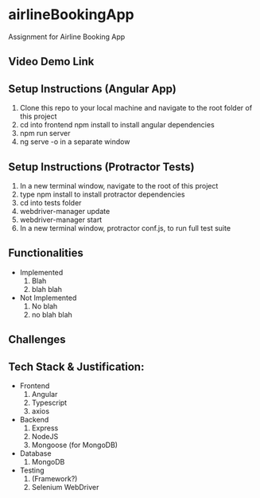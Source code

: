 # airlineBookingApp

Assignment for Airline Booking App

## Video Demo Link

## Setup Instructions (Angular App)

1. Clone this repo to your local machine and navigate to the root folder of this project
2. cd into frontend npm install to install angular dependencies
3. npm run server
4. ng serve -o in a separate window

## Setup Instructions (Protractor Tests)

1. In a new terminal window, navigate to the root of this project
2. type npm install to install protractor dependencies
3. cd into tests folder
4. webdriver-manager update
5. webdriver-manager start
6. In a new terminal window, protractor conf.js, to run full test suite

## Functionalities

- Implemented
  1. Blah
  2. blah blah
- Not Implemented
  1. No blah
  2. no blah blah

## Challenges

## Tech Stack & Justification:

- Frontend
  1. Angular
  2. Typescript
  3. axios
- Backend
  1. Express
  2. NodeJS
  3. Mongoose (for MongoDB)
- Database
  1. MongoDB
- Testing
  1. (Framework?)
  2. Selenium WebDriver
